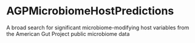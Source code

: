 # AGPMicrobiomeHostPredictions
A broad search for significant microbiome-modifying host variables from the American Gut Project public microbiome data

